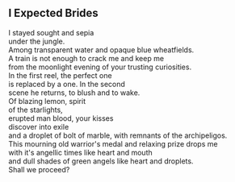 I Expected Brides
-----------------
I stayed sought and sepia  
under the jungle.  
Among transparent water and opaque blue wheatfields.  
A train is not enough to crack me and keep me  
from the moonlight evening of your trusting curiosities.  
In the first reel, the perfect one  
is replaced by a one. In the second  
scene he returns, to blush and to wake.  
Of blazing lemon, spirit  
of the starlights,  
erupted man blood, your kisses  
discover into exile  
and a droplet of bolt of marble, with remnants of the archipeligos.  
This mourning old warrior's medal and relaxing prize drops me  
with it's angellic times like heart and mouth  
and dull shades of green angels like heart and droplets.  
Shall we proceed?  
